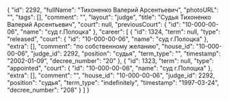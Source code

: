 {
    "id": 2292,
    "fullName": "Тихоненко Валерий Арсентьевич",
    "photoURL": "",
    "tags": [],
    "comment": "",
    "layout": "judge",
    "title": "Судья Тихоненко Валерий Арсентьевич",
    "court": null,
    "previousCourt": {
        "id": "10-000-00-06",
        "name": "суд г.Полоцка"
    },
    "career": [
        {
            "id": 1324,
            "term": null,
            "type": "released",
            "court": {
                "id": "10-000-00-06",
                "name": "суд г.Полоцка"
            },
            "extra": [],
            "comment": "по собственному желанию",
            "house_id": "10-000-00-06",
            "judge_id": 2292,
            "position": "судья",
            "term_type": "",
            "timestamp": "2002-01-09",
            "decree_number": "20"
        },
        {
            "id": 1323,
            "term": null,
            "type": "appointed",
            "court": {
                "id": "10-000-00-06",
                "name": "суд г.Полоцка"
            },
            "extra": [],
            "comment": "",
            "house_id": "10-000-00-06",
            "judge_id": 2292,
            "position": "судья",
            "term_type": "indefinitely",
            "timestamp": "1997-03-24",
            "decree_number": "208"
        }
    ]
}